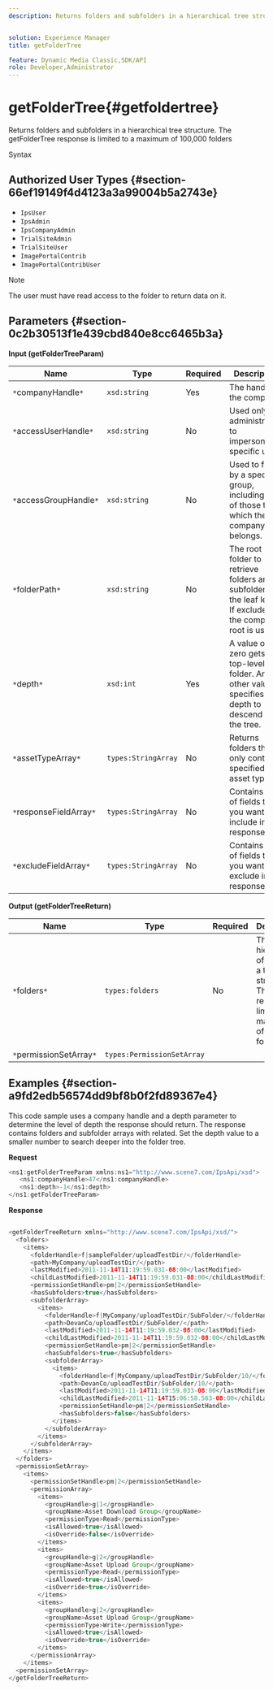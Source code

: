 ```yaml
---
description: Returns folders and subfolders in a hierarchical tree structure. The getFolderTree response is limited to a maximum of 100,000 folders


solution: Experience Manager
title: getFolderTree

feature: Dynamic Media Classic,SDK/API
role: Developer,Administrator
---
```


# getFolderTree{#getfoldertree}

Returns folders and subfolders in a hierarchical tree structure. The getFolderTree response is limited to a maximum of 100,000 folders

 Syntax 

## Authorized User Types {#section-66ef19149f4d4123a3a99004b5a2743e}

* `IpsUser` 
* `IpsAdmin` 
* `IpsCompanyAdmin` 
* `TrialSiteAdmin` 
* `TrialSiteUser` 
* `ImagePortalContrib` 
* `ImagePortalContribUser`

>[!NOTE]
>
>The user must have read access to the folder to return data on it.

## Parameters {#section-0c2b30513f1e439cbd840e8cc6465b3a}

**Input (getFolderTreeParam)** 

|  Name  | Type  | Required  | Description  |
|---|---|---|---|
|  `*`companyHandle`*`  | `xsd:string`  | Yes  | The handle to the company.  |
|  `*`accessUserHandle`*`  | `xsd:string`  | No  | Used only by administrators to impersonate a specific user.  |
|  `*`accessGroupHandle`*`  | `xsd:string`  | No  | Used to filter by a specific group, including any of those to which the company belongs.  |
|  `*`folderPath`*`  | `xsd:string`  | No  | The root folder to retrieve folders and all subfolders to the leaf level. If excluded, the company root is used.  |
|  `*`depth`*`  | `xsd:int`  | Yes  | A value of zero gets the top-level folder. Any other value specifies the depth to descend into the tree.  |
|  `*`assetTypeArray`*`  | `types:StringArray`  | No  | Returns folders that only contain specified asset types.  |
|  `*`responseFieldArray`*`  | `types:StringArray`  | No  | Contains a list of fields that you want to include in the response.  |
|  `*`excludeFieldArray`*`  | `types:StringArray`  | No  | Contains a list of fields that you want to exclude in the response.  |

**Output (getFolderTreeReturn)** 

|  Name  | Type  | Required  | Description  |
|---|---|---|---|
|  `*`folders`*`  | `types:folders`  | No  | The hierarchy of folders in a tree structure. The response is limited to a maximum of 100,000 folders.  |
|  `*`permissionSetArray`*`  | `types:PermissionSetArray`  |  |  |

## Examples {#section-a9fd2edb56574dd9bf8b0f2fd89367e4}

This code sample uses a company handle and a depth parameter to determine the level of depth the response should return. The response contains folders and subfolder arrays with related. Set the depth value to a smaller number to search deeper into the folder tree.

**Request** 

```java
<ns1:getFolderTreeParam xmlns:ns1="http://www.scene7.com/IpsApi/xsd">
   <ns1:companyHandle>47</ns1:companyHandle>
   <ns1:depth>-1</ns1:depth>
</ns1:getFolderTreeParam>
```

**Response**

```java

<getFolderTreeReturn xmlns="http://www.scene7.com/IpsApi/xsd/">
  <folders>
    <items>
      <folderHandle>f|sampleFolder/uploadTestDir/</folderHandle>
      <path>MyCompany/uploadTestDir/</path>
      <lastModified>2011-11-14T11:19:59.031-08:00</lastModified>
      <childLastModified>2011-11-14T11:19:59.031-08:00</childLastModified>
      <permissionSetHandle>pm|2</permissionSetHandle>
      <hasSubfolders>true</hasSubfolders>
      <subfolderArray>
        <items>
          <folderHandle>f|MyCompany/uploadTestDir/SubFolder/</folderHandle>
          <path>DevanCo/uploadTestDir/SubFolder/</path>
          <lastModified>2011-11-14T11:19:59.032-08:00</lastModified>
          <childLastModified>2011-11-14T11:19:59.032-08:00</childLastModified>
          <permissionSetHandle>pm|2</permissionSetHandle>
          <hasSubfolders>true</hasSubfolders>
          <subfolderArray>
            <items>
              <folderHandle>f|MyCompany/uploadTestDir/SubFolder/10/</folderHandle>
              <path>DevanCo/uploadTestDir/SubFolder/10/</path>
              <lastModified>2011-11-14T11:19:59.033-08:00</lastModified>
              <childLastModified>2011-11-14T15:06:58.563-08:00</childLastModified>
              <permissionSetHandle>pm|2</permissionSetHandle>
              <hasSubfolders>false</hasSubfolders>
            </items>
          </subfolderArray>
        </items>
      </subfolderArray>
    </items>
  </folders>
  <permissionSetArray>
    <items>
      <permissionSetHandle>pm|2</permissionSetHandle>
      <permissionArray>
        <items>
          <groupHandle>g|1</groupHandle>
          <groupName>Asset Download Group</groupName>
          <permissionType>Read</permissionType>
          <isAllowed>true</isAllowed>
          <isOverride>false</isOverride>
        </items>
        <items>
          <groupHandle>g|2</groupHandle>
          <groupName>Asset Upload Group</groupName>
          <permissionType>Read</permissionType>
          <isAllowed>true</isAllowed>
          <isOverride>true</isOverride>
        </items>
        <items>
          <groupHandle>g|2</groupHandle>
          <groupName>Asset Upload Group</groupName>
          <permissionType>Write</permissionType>
          <isAllowed>true</isAllowed>
          <isOverride>true</isOverride>
        </items>
      </permissionArray>
    </items>
  <permissionSetArray>
</getFolderTreeReturn>

```

